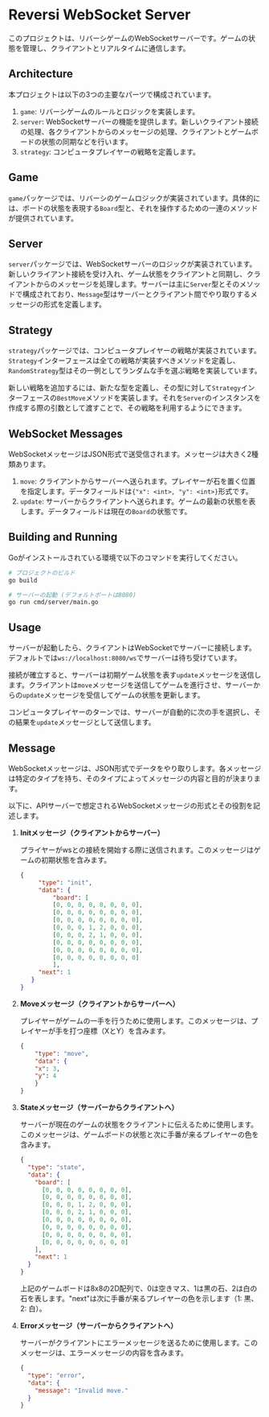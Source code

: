 # Reversi WebSocket Server

このプロジェクトは、リバーシゲームのWebSocketサーバーです。ゲームの状態を管理し、クライアントとリアルタイムに通信します。

## Architecture

本プロジェクトは以下の3つの主要なパーツで構成されています。

1. `game`: リバーシゲームのルールとロジックを実装します。
2. `server`: WebSocketサーバーの機能を提供します。新しいクライアント接続の処理、各クライアントからのメッセージの処理、クライアントとゲームボードの状態の同期などを行います。
3. `strategy`: コンピュータプレイヤーの戦略を定義します。

## Game

`game`パッケージでは、リバーシのゲームロジックが実装されています。具体的には、ボードの状態を表現する`Board`型と、それを操作するための一連のメソッドが提供されています。

## Server

`server`パッケージでは、WebSocketサーバーのロジックが実装されています。新しいクライアント接続を受け入れ、ゲーム状態をクライアントと同期し、クライアントからのメッセージを処理します。サーバーは主に`Server`型とそのメソッドで構成されており、`Message`型はサーバーとクライアント間でやり取りするメッセージの形式を定義します。

## Strategy

`strategy`パッケージでは、コンピュータプレイヤーの戦略が実装されています。`Strategy`インターフェースは全ての戦略が実装すべきメソッドを定義し、`RandomStrategy`型はその一例としてランダムな手を選ぶ戦略を実装しています。

新しい戦略を追加するには、新たな型を定義し、その型に対して`Strategy`インターフェースの`BestMove`メソッドを実装します。それを`Server`のインスタンスを作成する際の引数として渡すことで、その戦略を利用するようにできます。

## WebSocket Messages

WebSocketメッセージはJSON形式で送受信されます。メッセージは大きく2種類あります。

1. `move`: クライアントからサーバーへ送られます。プレイヤーが石を置く位置を指定します。データフィールドは`{"x": <int>, "y": <int>}`形式です。
2. `update`: サーバーからクライアントへ送られます。ゲームの最新の状態を表します。データフィールドは現在の`Board`の状態です。

## Building and Running

Goがインストールされている環境で以下のコマンドを実行してください。

```bash
# プロジェクトのビルド
go build

# サーバーの起動 (デフォルトポートは8080)
go run cmd/server/main.go
```

## Usage

サーバーが起動したら、クライアントはWebSocketでサーバーに接続します。デフォルトでは`ws://localhost:8080/ws`でサーバーは待ち受けています。

接続が確立すると、サーバーは初期ゲーム状態を表す`update`メッセージを送信します。クライアントは`move`メッセージを送信してゲームを進行させ、サーバーからの`update`メッセージを受信してゲームの状態を更新します。

コンピュータプレイヤーのターンでは、サーバーが自動的に次の手を選択し、その結果を`update`メッセージとして送信します。

## Message

WebSocketメッセージは、JSON形式でデータをやり取りします。各メッセージは特定のタイプを持ち、そのタイプによってメッセージの内容と目的が決まります。

以下に、APIサーバーで想定されるWebSocketメッセージの形式とその役割を記述します。

1. **Initメッセージ（クライアントからサーバー）**
   
   プライヤーがwsとの接続を開始する際に送信されます。このメッセージはゲームの初期状態を含みます。

   ```json
   {
        "type": "init",
        "data": {
            "board": [
            [0, 0, 0, 0, 0, 0, 0, 0],
            [0, 0, 0, 0, 0, 0, 0, 0],
            [0, 0, 0, 0, 0, 0, 0, 0],
            [0, 0, 0, 1, 2, 0, 0, 0],
            [0, 0, 0, 2, 1, 0, 0, 0],
            [0, 0, 0, 0, 0, 0, 0, 0],
            [0, 0, 0, 0, 0, 0, 0, 0],
            [0, 0, 0, 0, 0, 0, 0, 0]
            ],
        "next": 1
      }
   }
   ```

2. **Moveメッセージ（クライアントからサーバーへ）**

    プレイヤーがゲームの一手を行うために使用します。このメッセージは、プレイヤーが手を打つ座標（XとY）を含みます。

    ```json
    {
        "type": "move",
        "data": {
        "x": 3,
        "y": 4
        }
    }
    ```

3. **Stateメッセージ（サーバーからクライアントへ）**

    サーバーが現在のゲームの状態をクライアントに伝えるために使用します。このメッセージは、ゲームボードの状態と次に手番が来るプレイヤーの色を含みます。

    ```json
    {
      "type": "state",
      "data": {
        "board": [
          [0, 0, 0, 0, 0, 0, 0, 0],
          [0, 0, 0, 0, 0, 0, 0, 0],
          [0, 0, 0, 1, 2, 0, 0, 0],
          [0, 0, 0, 2, 1, 0, 0, 0],
          [0, 0, 0, 0, 0, 0, 0, 0],
          [0, 0, 0, 0, 0, 0, 0, 0],
          [0, 0, 0, 0, 0, 0, 0, 0],
          [0, 0, 0, 0, 0, 0, 0, 0]
        ],
        "next": 1
      }
    }
    ```

    上記のゲームボードは8x8の2D配列で、0は空きマス、1は黒の石、2は白の石を表します。"next"は次に手番が来るプレイヤーの色を示します（1: 黒、2: 白）。

4. **Errorメッセージ（サーバーからクライアントへ）**

    サーバーがクライアントにエラーメッセージを送るために使用します。このメッセージは、エラーメッセージの内容を含みます。

    ```json
    {
      "type": "error",
      "data": {
        "message": "Invalid move."
      }
    }
    ```
